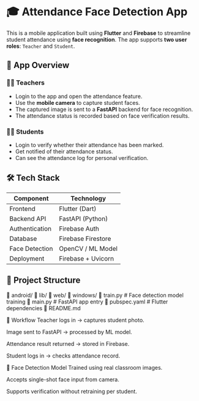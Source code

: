 # 🎓 Attendance Face Detection App



This is a mobile application built using **Flutter** and **Firebase** to streamline student attendance using **face recognition**. The app supports **two user roles**: `Teacher` and `Student`.



## 📱 App Overview

### 👩‍🏫 Teachers
- Login to the app and open the attendance feature.
- Use the **mobile camera** to capture student faces.
- The captured image is sent to a **FastAPI** backend for face recognition.
- The attendance status is recorded based on face verification results.

### 👨‍🎓 Students
- Login to verify whether their attendance has been marked.
- Get notified of their attendance status.
- Can see the attendance log for personal verification.



## 🛠️ Tech Stack

| Component        | Technology     |
|------------------|----------------|
| Frontend         | Flutter (Dart) |
| Backend API      | FastAPI (Python) |
| Authentication   | Firebase Auth |
| Database         | Firebase Firestore |
| Face Detection   | OpenCV / ML Model |
| Deployment       | Firebase + Uvicorn |



## 📂 Project Structure

📁 android/
📁 lib/
📁 web/
📁 windows/
📄 train.py # Face detection model training
📄 main.py # FastAPI app entry
📄 pubspec.yaml # Flutter dependencies
📄 README.md


🔁 Workflow
Teacher logs in → captures student photo.

Image sent to FastAPI → processed by ML model.

Attendance result returned → stored in Firebase.

Student logs in → checks attendance record.



📸 Face Detection Model
Trained using real classroom images.

Accepts single-shot face input from camera.

Supports verification without retraining per student.
